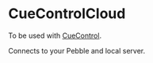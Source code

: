 # CueControlCloud

To be used with [CueControl](https://github.com/timmui/CueControl).

Connects to your Pebble and local server.
